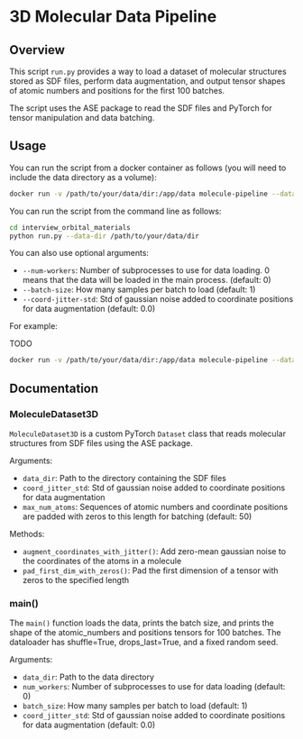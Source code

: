 # 3D Molecular Data Pipeline

## Overview

This script `run.py` provides a way to load a dataset of molecular structures stored as SDF files, perform data augmentation, and output tensor shapes of atomic numbers and positions for the first 100 batches.

The script uses the ASE package to read the SDF files and PyTorch for tensor manipulation and data batching.

## Usage

You can run the script from a docker container as follows (you will need to include the data directory as a volume):

```bash
docker run -v /path/to/your/data/dir:/app/data molecule-pipeline --data-dir data
```

You can run the script from the command line as follows:

```bash
cd interview_orbital_materials
python run.py --data-dir /path/to/your/data/dir
```

You can also use optional arguments:

- `--num-workers`: Number of subprocesses to use for data loading. 0 means that the data will be loaded in the main process. (default: 0)
- `--batch-size`: How many samples per batch to load (default: 1)
- `--coord-jitter-std`: Std of gaussian noise added to coordinate positions for data augmentation (default: 0.0)

For example:

TODO

```bash
docker run -v /path/to/your/data/dir:/app/data molecule-pipeline --data-dir data --num-workers 4 --batch-size 10 --coord-jitter-std 0.1
```

## Documentation

### MoleculeDataset3D

`MoleculeDataset3D` is a custom PyTorch `Dataset` class that reads molecular structures from SDF files using the ASE package.

Arguments:

- `data_dir`: Path to the directory containing the SDF files
- `coord_jitter_std`: Std of gaussian noise added to coordinate positions for data augmentation
- `max_num_atoms`: Sequences of atomic numbers and coordinate positions are padded with zeros to this length for batching (default: 50)

Methods:

- `augment_coordinates_with_jitter()`: Add zero-mean gaussian noise to the coordinates of the atoms in a molecule
- `pad_first_dim_with_zeros()`: Pad the first dimension of a tensor with zeros to the specified length

### main()

The `main()` function loads the data, prints the batch size, and prints the shape of the atomic_numbers and positions tensors for 100 batches. The dataloader has shuffle=True, drops_last=True, and a fixed random seed.

Arguments:

- `data_dir`: Path to the data directory
- `num_workers`: Number of subprocesses to use for data loading (default: 0)
- `batch_size`: How many samples per batch to load (default: 1)
- `coord_jitter_std`: Std of gaussian noise added to coordinate positions for data augmentation (default: 0.0)
